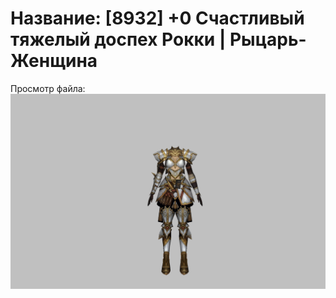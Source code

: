 # Название: [8932] +0 Счастливый тяжелый доспех Рокки | Рыцарь-Женщина

Просмотр файла:
![p010032.png](p010032.png)